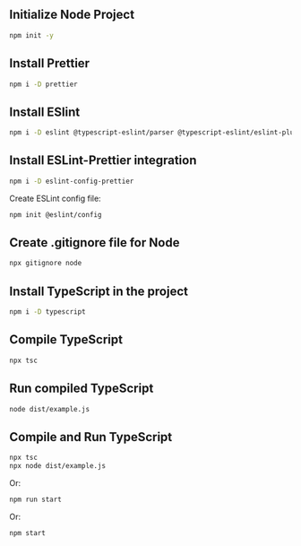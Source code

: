 ## Initialize Node Project

```bash
npm init -y
```

## Install Prettier

```bash
npm i -D prettier
```

## Install ESlint

```bash
npm i -D eslint @typescript-eslint/parser @typescript-eslint/eslint-plugin
```

## Install ESLint-Prettier integration

```bash
npm i -D eslint-config-prettier
```

Create ESLint config file:

```bash
npm init @eslint/config

```

## Create .gitignore file for Node

```bash
npx gitignore node
```

## Install TypeScript in the project

```bash
npm i -D typescript
```

## Compile TypeScript

```bash
npx tsc
```

## Run compiled TypeScript

```bash
node dist/example.js

```

## Compile and Run TypeScript

```bash
npx tsc 
npx node dist/example.js
```

Or:

```bash
npm run start
```

Or:

```bash
npm start
```
